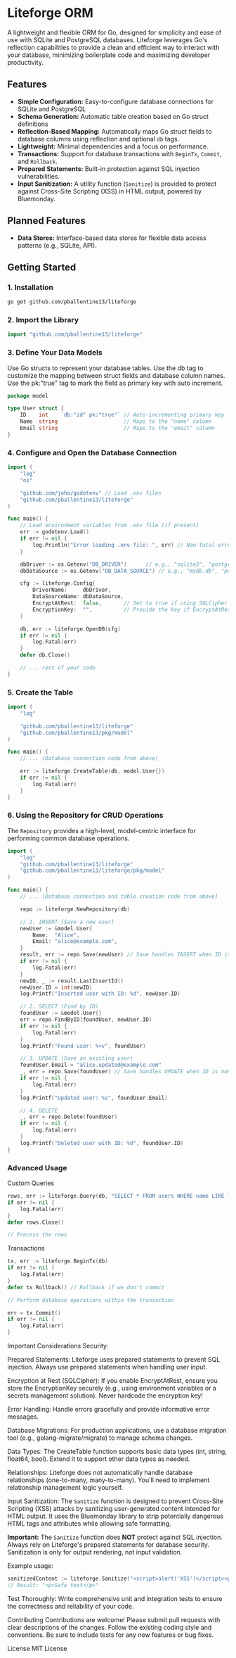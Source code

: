 # Liteforge ORM

A lightweight and flexible ORM for Go, designed for simplicity and ease of use with SQLite and PostgreSQL databases. Liteforge leverages Go's reflection capabilities to provide a clean and efficient way to interact with your database, minimizing boilerplate code and maximizing developer productivity.

## Features

*   **Simple Configuration:** Easy-to-configure database connections for SQLite and PostgreSQL
*   **Schema Generation:** Automatic table creation based on Go struct definitions
*   **Reflection-Based Mapping:** Automatically maps Go struct fields to database columns using reflection and optional `db` tags.
*   **Lightweight:** Minimal dependencies and a focus on performance.
*   **Transactions:** Support for database transactions with `BeginTx`, `Commit`, and `Rollback`.
*   **Prepared Statements:** Built-in protection against SQL injection vulnerabilities.
*   **Input Sanitization:** A utility function (`Sanitize`) is provided to protect against Cross-Site Scripting (XSS) in HTML output, powered by Bluemonday.

## Planned Features
*   **Data Stores:** Interface-based data stores for flexible data access patterns (e.g., SQLite, API).

## Getting Started

### 1. Installation

```bash
go get github.com/pballentine13/liteforge
```
### 2. Import the Library
```go
import "github.com/pballentine13/liteforge" 
```

### 3. Define Your Data Models
Use Go structs to represent your database tables. Use the db tag to customize the mapping between struct fields and database column names. Use the pk:"true" tag to mark the field as primary key with auto increment.
```go
package model

type User struct {
    ID    int    `db:"id" pk:"true"` // Auto-incrementing primary key
    Name  string                     // Maps to the "name" column
    Email string                     // Maps to the "email" column
}
```

### 4. Configure and Open the Database Connection
```go
import (
	"log"
	"os"

	"github.com/joho/godotenv" // Load .env files
	"github.com/pballentine13/liteforge"  
)

func main() {
	// Load environment variables from .env file (if present)
	err := godotenv.Load()
	if err != nil {
		log.Println("Error loading .env file: ", err) // Non-fatal error
	}

	dbDriver := os.Getenv("DB_DRIVER")      // e.g., "sqlite3", "postgres"
	dbDataSource := os.Getenv("DB_DATA_SOURCE") // e.g., "mydb.db", "postgres://..."

	cfg := liteforge.Config{
		DriverName:     dbDriver,
		DataSourceName: dbDataSource,
		EncryptAtRest:  false,       // Set to true if using SQLCipher
		EncryptionKey:  "",          // Provide the key if EncryptAtRest is true (DO NOT HARDCODE)
	}

	db, err := liteforge.OpenDB(cfg)
	if err != nil {
		log.Fatal(err)
	}
	defer db.Close()

	// ... rest of your code
}
```

### 5. Create the Table
```go
import (
	"log"

	"github.com/pballentine13/liteforge"  
    "github.com/pballentine13/pkg/model"
)

func main() {
	// ... (Database connection code from above)

	err := liteforge.CreateTable(db, model.User{})
	if err != nil {
		log.Fatal(err)
	}
}
```
### 6. Using the Repository for CRUD Operations

The `Repository` provides a high-level, model-centric interface for performing common database operations.

```go
import (
	"log"
	"github.com/pballentine13/liteforge"
	"github.com/pballentine13/liteforge/pkg/model"
)

func main() {
	// ... (Database connection and table creation code from above)

	repo := liteforge.NewRepository(db)

	// 1. INSERT (Save a new user)
	newUser := &model.User{
		Name:  "Alice",
		Email: "alice@example.com",
	}
	result, err := repo.Save(newUser) // Save handles INSERT when ID is 0
	if err != nil {
		log.Fatal(err)
	}
	newID, _ := result.LastInsertId()
	newUser.ID = int(newID)
	log.Printf("Inserted user with ID: %d", newUser.ID)

	// 2. SELECT (Find by ID)
	foundUser := &model.User{}
	err = repo.FindByID(foundUser, newUser.ID)
	if err != nil {
		log.Fatal(err)
	}
	log.Printf("Found user: %+v", foundUser)

	// 3. UPDATE (Save an existing user)
	foundUser.Email = "alice.updated@example.com"
	_, err = repo.Save(foundUser) // Save handles UPDATE when ID is non-zero
	if err != nil {
		log.Fatal(err)
	}
	log.Printf("Updated user: %s", foundUser.Email)

	// 4. DELETE
	_, err = repo.Delete(foundUser)
	if err != nil {
		log.Fatal(err)
	}
	log.Printf("Deleted user with ID: %d", foundUser.ID)
}
```

### Advanced Usage
Custom Queries
```go
rows, err := liteforge.Query(db, "SELECT * FROM users WHERE name LIKE ?", "%John%")
if err != nil {
    log.Fatal(err)
}
defer rows.Close()

// Process the rows
```

Transactions
```go
tx, err := liteforge.BeginTx(db)
if err != nil {
    log.Fatal(err)
}
defer tx.Rollback() // Rollback if we don't commit

// Perform database operations within the transaction

err = tx.Commit()
if err != nil {
    log.Fatal(err)
}
```

Important Considerations
Security:

Prepared Statements: Liteforge uses prepared statements to prevent SQL injection. Always use prepared statements when handling user input.

Encryption at Rest (SQLCipher): If you enable EncryptAtRest, ensure you store the EncryptionKey securely (e.g., using environment variables or a secrets management solution). Never hardcode the encryption key!

Error Handling: Handle errors gracefully and provide informative error messages.

Database Migrations: For production applications, use a database migration tool (e.g., golang-migrate/migrate) to manage schema changes.

Data Types: The CreateTable function supports basic data types (int, string, float64, bool). Extend it to support other data types as needed.

Relationships: Liteforge does not automatically handle database relationships (one-to-many, many-to-many). You'll need to implement relationship management logic yourself.

Input Sanitization: The `Sanitize` function is designed to prevent Cross-Site Scripting (XSS) attacks by sanitizing user-generated content intended for HTML output. It uses the Bluemonday library to strip potentially dangerous HTML tags and attributes while allowing safe formatting.

**Important:** The `Sanitize` function does **NOT** protect against SQL injection. Always rely on Liteforge's prepared statements for database security. Sanitization is only for output rendering, not input validation.

Example usage:
```go
sanitizedContent := liteforge.Sanitize("<script>alert('XSS')</script><p>Safe text</p>")
// Result: "<p>Safe text</p>"
```

Test Thoroughly: Write comprehensive unit and integration tests to ensure the correctness and reliability of your code.

Contributing
Contributions are welcome! Please submit pull requests with clear descriptions of the changes. Follow the existing coding style and conventions. Be sure to include tests for any new features or bug fixes.

License
MIT License
